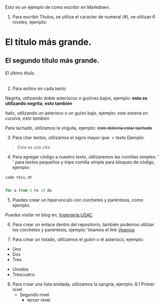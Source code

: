 Esto es un ejemplo de como escribir en Markdown.

1. Para escribir Títulos, se utiliza el caracter de numeral (#), se utilizan 6 niveles, ejemplo:

# El título más grande.
## El segundo título más grande.
###### El último título.

2. Para estilos en cada texto:

Negrita, utilizando doble asteriscos o guiónes bajos, ejemplo:
**esto es utilizando negrita**, __esto también__

Italic, utilizando un asterisco o un guión bajo, ejemplo:
*esto estaría en cursiva*, _esto también_

Para tachado, utilizamos la virgulla, ejemplo:
~~esto debería estar tachado~~

3. Para citar textos, utilizamos el signo mayor que: > texto
Ejemplo:
> Esta es una cita

4. Para agregar código a nuestro texto, utilizaremos las comillas simples: ' ' para textos pequeños y tripe comilla simple para bloques de código, ejemplo:

`code this`, or

``` python

for a from 0 to 10 do

```
5. Puedes crear un hipervinculo con corchetes y paréntesis, como ejemplo:

Puedes visitar mi blog en, [Ingeniería USAC](https://lopezeddy.blogspot.com)

6. Para crear un enlace dentro del repositorio, también podemos utilizar los corchetes y paréntesis, ejemplo:
Veamos el link [Veamos](linkrelativo.md)

7. Para crear un listado, utilizamos el guión o el asterisco, ejemplo:

- Uno
- Dos
- Tres

* Unodos
* Trescuatro

8. Para crear una lista anidada, utilizamos la sangría, ejemplo:
  8.1 Primer nivel
    - Segundo nivel
      * tercer nivel
